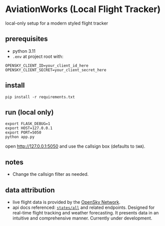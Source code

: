 # AviationWorks (Local Flight Tracker)

local-only setup for a modern styled flight tracker

## prerequisites
- python 3.11 
- `.env` at project root with:
```
OPENSKY_CLIENT_ID=your_client_id_here
OPENSKY_CLIENT_SECRET=your_client_secret_here
```

## install
```
pip install -r requirements.txt
```

## run (local only)
```
export FLASK_DEBUG=1
export HOST=127.0.0.1
export PORT=5050
python app.py
```

open http://127.0.0.1:5050 and use the callsign box (defaults to `SWA`).

## notes
- Change the callsign filter as needed.

## data attribution
- live flight data is provided by the [OpenSky Network](https://opensky-network.org/).
- api docs referenced: [`states/all`](https://openskynetwork.github.io/opensky-api/rest.html#all-state-vectors) and related endpoints.
Designed for real-time flight tracking and weather forecasting. It presents data in an intuitive and comprehensive manner. Currently under development.


